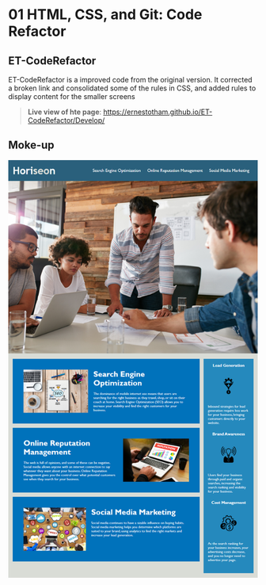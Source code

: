# 01 HTML, CSS, and Git: Code Refactor

## ET-CodeRefactor

ET-CodeRefactor is a improved code from the original version. It corrected a broken link and consolidated some of the rules in CSS, and added rules to display content for the smaller screens 


> **Live view of hte page**: https://ernestotham.github.io/ET-CodeRefactor/Develop/



## Moke-up
![The Horiseon webpage includes a navigation bar, a header image, and cards with text and images at the bottom of the page.](./Assets/01-html-css-git-homework-demo.png)


